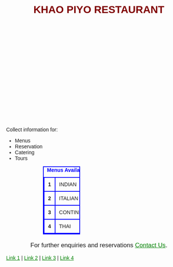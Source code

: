 
<html lang="en">
<head>
    <meta charset="UTF-8">
    <meta name="viewport" content="width=device-width, initial-scale=1.0">
    <title>Eat Healthy Live Healthy</title>
    <style>
        body {
            font-family: Arial, sans-serif;
        }
        h1 {
            color: maroon;
            text-align: center; /* Centers the heading */
        }
        h2 img {
            margin-left: 800px; /* Add space between text and image */
            height: 250px; /* Resize the image to be smaller */
            width: auto; /* Maintain aspect ratio */
        }
        table {
            width: 20%;
            border: 2px solid blue;
            border-collapse: collapse;
            margin-left: 100px; /* Adds space to the left of the menu */
        }
        caption {
            color: blue;
            font-weight: bold;
        }
        th, td {
            border: 2px solid blue;
            padding: 10px;
        }
        a:link {
            color: green;
        }
        a:visited {
            color: red;
        }
        a:active {
            color: blue;
        }
        .contact {
            margin-top: 20px;
            text-align: center; /* Centers the text */
            font-size: larger;
        }
    </style>
</head>
<body>
    <h1>
        KHAO PIYO RESTAURANT
    </h1>
    <h2><img src="./imgg.jpg" alt="Restaurant Image"></h2>
    <p>Collect information for:</p>
    <ul>
        <li>Menus</li>
        <li>Reservation</li>
        <li>Catering</li>
        <li>Tours</li>
    </ul>
    <table>
        <caption>Menus Available are</caption>
        <tr>
            <th>1</th>
            <td>INDIAN</td>
        </tr>
        <tr>
            <th>2</th>
            <td>ITALIAN</td>
        </tr>
        <tr>
            <th>3</th>
            <td>CONTINENTAL</td>
        </tr>
        <tr>
            <th>4</th>
            <td>THAI</td>
        </tr>
    </table>
    <div class="contact">
        <p>For further enquiries and reservations <a href="mailto:abc@xyz.com">Contact Us</a>.</p>
    </div>
    <p>
        <a href="one.html">Link 1</a> |
        <a href="two.html">Link 2</a> |
        <a href="three.html">Link 3</a> |
        <a href="four.html">Link 4</a>
    </p>
</body>
</html>
